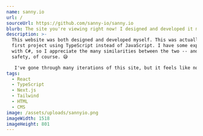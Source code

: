 ```yaml
---
name: sanny.io
url: /
sourceUrl: https://github.com/sanny-io/sanny.io
blurb: The site you're viewing right now! I designed and developed it myself.
description: >-
  This website was both designed and developed myself. This was actually my
  first project using TypeScript instead of JavaScript. I have some experience
  with C#, so I appreciate the many similarities between the two -- and the
  safety, of course. 😅

   I've gone through many iterations of this site, but it feels like no matter what I do, I keep coming back and trying to make it better. I guess it's because my name is literally attached to it, so I'm compelled to scrutinize every little thing. What it allows me to do, though, is experiment with new things I find and see how I like it.
tags:
  - React
  - TypeScript
  - Next.js
  - Tailwind
  - HTML
  - CMS
image: /assets/uploads/sannyio.png
imageWidth: 1518
imageHeight: 801
---
```

